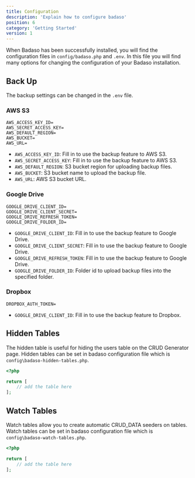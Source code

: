 ```yaml
---
title: Configuration
description: 'Explain how to configure badaso'
position: 6
category: 'Getting Started'
version: 1
---
```


When Badaso has been successfully installed, you will find the configuration files in ```config/badaso.php``` and ```.env```. In this file you will find many options for changing the configuration of your Badaso installation.

## Back Up
The backup settings can be changed in the ```.env``` file.

### AWS S3
```[.env]
AWS_ACCESS_KEY_ID=
AWS_SECRET_ACCESS_KEY=
AWS_DEFAULT_REGION=
AWS_BUCKET=
AWS_URL=
```
- `AWS_ACCESS_KEY_ID`: Fill in to use the backup feature to AWS S3.
- `AWS_SECRET_ACCESS_KEY`: Fill in to use the backup feature to AWS S3.
- `AWS_DEFAULT_REGION`: S3 bucket region for uploading backup files.
- `AWS_BUCKET`: S3 bucket name to upload the backup file.
- `AWS_URL`: AWS S3 bucket URL.

### Google Drive
```[.env]
GOOGLE_DRIVE_CLIENT_ID=
GOOGLE_DRIVE_CLIENT_SECRET=
GOOGLE_DRIVE_REFRESH_TOKEN=
GOOGLE_DRIVE_FOLDER_ID=
```
- `GOOGLE_DRIVE_CLIENT_ID`: Fill in to use the backup feature to Google Drive.
- `GOOGLE_DRIVE_CLIENT_SECRET`: Fill in to use the backup feature to Google Drive.
- `GOOGLE_DRIVE_REFRESH_TOKEN`: Fill in to use the backup feature to Google Drive.
- `GOOGLE_DRIVE_FOLDER_ID`: Folder id to upload backup files into the specified folder.

### Dropbox
```[.env]
DROPBOX_AUTH_TOKEN=
```
- `GOOGLE_DRIVE_CLIENT_ID`: Fill in to use the backup feature to Dropbox.

## Hidden Tables

The hidden table is useful for hiding the users table on the CRUD Generator page. Hidden tables can be set in badaso configuration file which is `config\badaso-hidden-tables.php`.

```php [config/badaso-hidden-tables.php]
<?php

return [
    // add the table here
];
```

## Watch Tables

Watch tables allow you to create automatic CRUD_DATA seeders on tables. Watch tables can be set in badaso configuration file which is `config\badaso-watch-tables.php`.

```php [config/badaso-hidden-tables.php]
<?php

return [
    // add the table here
];
```